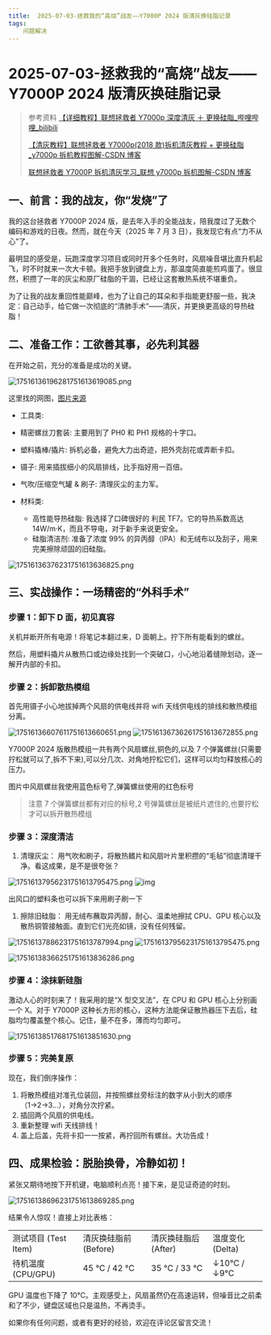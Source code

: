 ```yaml
---
title:  2025-07-03-拯救我的“高烧”战友——Y7000P 2024 版清灰换硅脂记录
tags: 
    问题解决
---
```

# 2025-07-03-拯救我的“高烧”战友——Y7000P 2024 版清灰换硅脂记录

> 参考资料
> [【详细教程】联想拯救者 Y7000p 深度清灰 ＋ 更换硅脂_哔哩哔哩_bilibili](https://www.bilibili.com/video/BV1FJ411V7Ys/)
>
>
> [【清灰教程】联想拯救者 Y7000p(2018 款)拆机清灰教程 + 更换硅脂_y7000p 拆机教程图解-CSDN 博客](https://blog.csdn.net/weixin_46050242/article/details/139240278)
>
>
> [联想拯救者 Y7000P 拆机清灰学习_联想 y7000p 拆机图解-CSDN 博客](https://blog.csdn.net/Mr__Wind/article/details/103442556)

## 一、前言：我的战友，你“发烧”了

我的这台拯救者 Y7000P 2024 版，是去年入手的全能战友，陪我度过了无数个编码和游戏的日夜。然而，就在今天（2025 年 7 月 3 日），我发现它有点“力不从心”了。

最明显的感受是，玩跑深度学习项目或同时开多个任务时，风扇噪音堪比直升机起飞，时不时就来一次大卡顿。我把手放到键盘上方，那温度简直能煎鸡蛋了。很显然，积攒了一年的灰尘和原厂硅脂的干涸，已经让这套散热系统不堪重负。

为了让我的战友重回性能巅峰，也为了让自己的耳朵和手指能更舒服一些，我决定：自己动手，给它做一次彻底的“清肺手术”——清灰，并更换更高级的导热硅脂！

## 二、准备工作：工欲善其事，必先利其器

在开始之前，充分的准备是成功的关键。

![17516136196281751613619085.png](https://fastly.jsdelivr.net/gh/tkzzzzzz6/imagehost@main/blog/17516136196281751613619085.png)

这里找的网图，[图片来源](https://blog.csdn.net/weixin_46050242/article/details/139240278)

- 工具类:
- 精密螺丝刀套装: 主要用到了 PH0 和 PH1 规格的十字口。
- 塑料撬棒/撬片: 拆机必备，避免大力出奇迹，把外壳刮花或弄断卡扣。
- 镊子: 用来插拔细小的风扇排线，比手指好用一百倍。
- 气吹/压缩空气罐 & 刷子: 清理灰尘的主力军。
- 材料类:

  - 高性能导热硅脂: 我选择了口碑很好的 利民 TF7。它的导热系数高达 14W/m·K，而且不导电，对于新手来说更安全。
  - 硅脂清洁剂: 准备了浓度 99% 的异丙醇（IPA）和无绒布以及刮子，用来完美擦除顽固的旧硅脂。

![17516136376231751613636825.png](https://fastly.jsdelivr.net/gh/tkzzzzzz6/imagehost@main/blog/17516136376231751613636825.png)

## 三、实战操作：一场精密的“外科手术”

### 步骤 1：卸下 D 面，初见真容

关机并断开所有电源！将笔记本翻过来，D 面朝上。拧下所有能看到的螺丝。

然后，用塑料撬片从散热口或边缘处找到一个突破口，小心地沿着缝隙划动，逐一解开内部的卡扣。

### 步骤 2：拆卸散热模组

首先用镊子小心地拔掉两个风扇的供电线并将 wifi 天线供电线的排线和散热模组分离。

![17516136607611751613660651.png](https://fastly.jsdelivr.net/gh/tkzzzzzz6/imagehost@main/blog/17516136607611751613660651.png)
![17516136736261751613672855.png](https://fastly.jsdelivr.net/gh/tkzzzzzz6/imagehost@main/blog/17516136736261751613672855.png)

Y7000P 2024 版散热模组一共有两个风扇螺丝,铜色的,以及 7 个弹簧螺丝(只需要拧松就可以了,拆不下来),可以分几次、对角地拧松它们，这样可以均匀释放核心的压力。

图片中风扇螺丝我使用蓝色标号了,弹簧螺丝使用的红色标号

> 注意 7 个弹簧螺丝都有对应的标号,2 号弹簧螺丝是被纸片遮住的,也要拧松才可以拆开散热模组

### 步骤 3：深度清洁

1. 清理灰尘： 用气吹和刷子，将散热鳍片和风扇叶片里积攒的“毛毡”彻底清理干净。看这成果，是不是很夸张？

![17516137956231751613795475.png](https://fastly.jsdelivr.net/gh/tkzzzzzz6/imagehost@main/blog/17516137956231751613795475.png)
![img](static/GIdvbfH6Wobib2xClkXcl3JYnah.jpg)

出风口的塑料条也可以拆下来用刷子刷一下

1. 擦除旧硅脂： 用无绒布蘸取异丙醇，耐心、温柔地擦拭 CPU、GPU 核心以及散热铜管接触面。直到它们光亮如镜，没有任何残留。

![17516137886231751613787994.png](https://fastly.jsdelivr.net/gh/tkzzzzzz6/imagehost@main/blog/17516137886231751613787994.png)
![17516137956231751613795475.png](https://fastly.jsdelivr.net/gh/tkzzzzzz6/imagehost@main/blog/17516137956231751613795475.png)

![17516138366251751613836286.png](https://fastly.jsdelivr.net/gh/tkzzzzzz6/imagehost@main/blog/17516138366251751613836286.png)

### 步骤 4：涂抹新硅脂

激动人心的时刻来了！我采用的是“X 型交叉法”，在 CPU 和 GPU 核心上分别画一个 X。对于 Y7000P 这种长方形的核心，这种方法能保证散热器压下去后，硅脂均匀覆盖整个核心。记住，量不在多，薄而均匀即可。

![17516138517681751613851630.png](https://fastly.jsdelivr.net/gh/tkzzzzzz6/imagehost@main/blog/17516138517681751613851630.png)

### 步骤 5：完美复原

现在，我们倒序操作：

1. 将散热模组对准孔位装回，并按照螺丝旁标注的数字从小到大的顺序（1→2→3...），对角分次拧紧。
2. 插回两个风扇的供电线。
3. 重新整理 wifi 天线排线！
4. 盖上后盖，先将卡扣一一按紧，再拧回所有螺丝。大功告成！

## 四、成果检验：脱胎换骨，冷静如初！

紧张又期待地按下开机键，电脑顺利点亮！接下来，是见证奇迹的时刻。

![17516138696231751613869285.png](https://fastly.jsdelivr.net/gh/tkzzzzzz6/imagehost@main/blog/17516138696231751613869285.png)

结果令人惊叹！直接上对比表格：

<table>
<tr>
<td>测试项目 (Test Item)<br/></td><td>清灰换硅脂前 (Before)<br/></td><td>清灰换硅脂后 (After)<br/></td><td>温度变化 (Delta)<br/></td></tr>
<tr>
<td>待机温度 (CPU/GPU)<br/></td><td>45 °C / 42 °C<br/></td><td>35 °C / 33 °C<br/></td><td>↓10°C / ↓9°C<br/></td></tr>
</table>

GPU 温度也下降了 10℃。主观感受上，风扇虽然仍在高速运转，但噪音比之前柔和了不少，键盘区域也只是温热，不再烫手。

如果你有任何问题，或者有更好的经验，欢迎在评论区留言交流！
